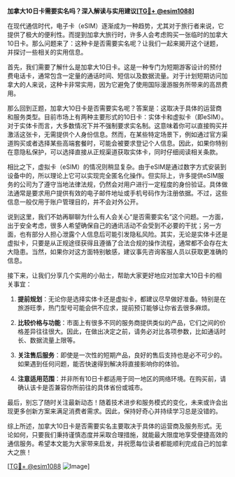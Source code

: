 **加拿大10日卡需要实名吗？深入解读与实用建议[[TG💪+ @esim1088](https://t.me/s/esim1088)]**

在现代通信时代，电子卡（eSIM）逐渐成为一种趋势，尤其对于旅行者来说，它提供了极大的便利性。而提到加拿大旅行时，许多人会考虑购买一张临时的加拿大10日卡。那么问题来了：这种卡是否需要实名呢？让我们一起来揭开这个谜题，并探讨一些相关的实用信息。

首先，我们需要了解什么是加拿大10日卡。这是一种专门为短期游客设计的预付费电话卡，通常包含一定量的通话时间、短信以及数据流量。对于计划短期访问加拿大的人来说，这种卡非常实用，因为它避免了使用国际漫游服务所带来的高昂费用。

那么回到正题，加拿大10日卡是否需要实名呢？答案是：这取决于具体的运营商和服务类型。目前市场上有两种主要形式的10日卡：实体卡和虚拟卡（即eSIM）。对于实体卡而言，大多数情况下并不强制要求实名制。这意味着你可以直接购买并激活这张卡，无需提供个人身份信息。然而，在某些特定场景下，例如通过官方渠道购买或者选择某些高端套餐时，可能会被要求登记个人信息。因此，如果你特别在意隐私保护，可以选择直接从正规渠道获取实体卡，同时仔细阅读相关条款。

相比之下，虚拟卡（eSIM）的情况则稍显复杂。由于eSIM是通过数字方式安装到设备中的，所以理论上它可以实现完全匿名化操作。但实际上，许多提供eSIM服务的公司为了遵守当地法律法规，仍然会对用户进行一定程度的身份验证。具体做法通常是要求用户提供有效的电子邮件地址或手机号码作为注册依据。不过，这些信息一般仅用于账户管理目的，并不会对外公开。

说到这里，我们不妨再聊聊为什么有人会关心“是否需要实名”这个问题。一方面，出于安全考虑，很多人希望确保自己的通讯活动不会受到不必要的干扰；另一方面，也有部分人担心泄露个人信息后可能引发隐私风险。其实，无论是实体卡还是虚拟卡，只要是从正规途径获得且遵循了合法合规的操作流程，通常都不会存在太大隐患。当然，如果你对这方面特别敏感，建议事先咨询客服人员以获取更准确的信息。

接下来，让我们分享几个实用的小贴士，帮助大家更好地应对加拿大10日卡的相关事宜：

1. **提前规划**：无论你是选择实体卡还是虚拟卡，都建议尽早做好准备。特别是在旅游旺季，热门型号可能会供不应求，提前预订能够让你省去很多麻烦。
   
2. **比较价格与功能**：市面上有很多不同的服务商提供类似的产品，它们之间的价格差异往往很大。因此，在做出决定之前，请务必对比各项参数，比如通话时长、数据流量上限等。

3. **关注售后服务**：即使是一次性的短期产品，良好的售后支持也是必不可少的。如果遇到任何问题，能否快速得到解决将直接影响你的体验。

4. **注意适用范围**：并非所有10日卡都适用于同一地区的网络环境。在购买前，请确认该卡是否兼容你所前往的具体省份或城市。

最后，别忘了随时关注最新动态！随着技术进步和服务模式的变化，未来或许会出现更多创新方案来满足消费者需求。因此，保持好奇心并持续学习总是没错的。

综上所述，加拿大10日卡是否需要实名主要取决于具体的运营商及服务形式。无论如何，只要我们秉持谨慎态度并采取合理措施，就能最大限度地享受便捷高效的通信服务。希望本文能为大家带来启发，并祝愿每位读者都能顺利完成自己的加拿大之旅！

[[TG💪+ @esim1088](https://t.me/s/esim1088) ![Image](https://i.postimg.cc/4NQfJmqS/Snipaste-2025-05-13-00-14-12.png)]